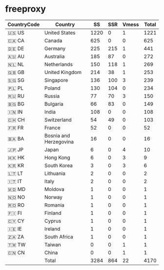 # freeproxy

|CountryCode|Country|SS|SSR|Vmess|Total|
|  ----  | ----  |  ----  | ----  |  ----  | ----  |
|🇺🇸 US|United States|1220|0|1|1221|
|🇨🇦 CA|Canada|625|0|0|625|
|🇩🇪 DE|Germany|225|215|1|441|
|🇦🇺 AU|Australia|185|87|0|272|
|🇳🇱 NL|Netherlands|150|118|1|269|
|🇬🇧 GB|United Kingdom|214|38|1|253|
|🇸🇬 SG|Singapore|136|100|3|239|
|🇵🇱 PL|Poland|130|104|0|234|
|🇷🇺 RU|Russia|77|70|3|150|
|🇧🇬 BG|Bulgaria|66|83|0|149|
|🇮🇳 IN|India|108|0|0|108|
|🇨🇭 CH|Switzerland|54|49|0|103|
|🇫🇷 FR|France|52|0|0|52|
|🇧🇦 BA|Bosnia and Herzegovina|16|0|0|16|
|🇯🇵 JP|Japan|6|0|4|10|
|🇭🇰 HK|Hong Kong|6|0|3|9|
|🇰🇷 KR|South Korea|3|0|3|6|
|🇱🇹 LT|Lithuania|2|0|0|2|
|🇮🇹 IT|Italy|2|0|0|2|
|🇲🇩 MD|Moldova|1|0|0|1|
|🇳🇴 NO|Norway|1|0|0|1|
|🇷🇴 RO|Romania|1|0|0|1|
|🇫🇮 FI|Finland|1|0|0|1|
|🇨🇾 CY|Cyprus|1|0|0|1|
|🇮🇪 IE|Ireland|1|0|0|1|
|🇿🇦 ZA|South Africa|1|0|0|1|
|🇹🇼 TW|Taiwan|0|0|1|1|
|🇨🇳 CN|China|0|0|1|1|
||Total|3284|864|22|4170|
